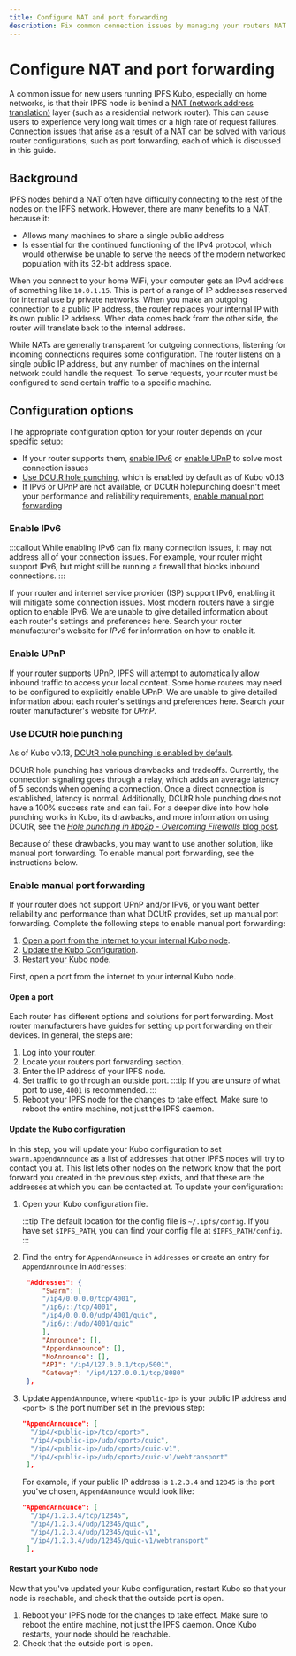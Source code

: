```yaml
---
title: Configure NAT and port forwarding
description: Fix common connection issues by managing your routers NAT and forwarding ports so other IPFS nodes can interact with your node.
---
```


# Configure NAT and port forwarding

A common issue for new users running IPFS Kubo, especially on home networks, is that their IPFS node is behind a [NAT (network address translation)](../concepts/glossary.md#nat) layer (such as a residential network router). This can cause users to experience very long wait times or a high rate of request failures.
Connection issues that arise as a result of a NAT can be solved with various router configurations, such as port forwarding, each of which is discussed in this guide. 


## Background 

IPFS nodes behind a NAT often have difficulty connecting to the rest of the nodes on the IPFS network. However, there are many benefits to a NAT, because it:

- Allows many machines to share a single public address
- Is essential for the continued functioning of the IPv4 protocol, which would otherwise be unable to serve the needs of the modern networked population with its 32-bit address space.

When you connect to your home WiFi, your computer gets an IPv4 address of something like `10.0.1.15`. This is part of a range of IP addresses reserved for internal use by private networks. When you make an outgoing connection to a public IP address, the router replaces your internal IP with its own public IP address. When data comes back from the other side, the router will translate back to the internal address.

While NATs are generally transparent for outgoing connections, listening for incoming connections requires some configuration. The router listens on a single public IP address, but any number of machines on the internal network could handle the request. To serve requests, your router must be configured to send certain traffic to a specific machine. 

## Configuration options

The appropriate configuration option for your router depends on your specific setup:

- If your router supports them, [enable IPv6](#enable-ipv6) or [enable UPnP](#enable-upnp) to solve most connection issues
- [Use DCUtR hole punching](#use-dcutr-holepunching), which is enabled by default as of Kubo v0.13
- If IPv6 or UPnP are not available, or DCUtR holepunching doesn't meet your performance and reliability requirements, [enable manual port forwarding](#enable-manual-port-forwarding)

### Enable IPv6

:::callout
While enabling IPv6 can fix many connection issues, it may not address all of your connection issues. For example,  your router might support IPv6, but might still be running a firewall that blocks inbound connections.
:::

If your router and internet service provider (ISP) support IPv6, enabling it will mitigate some connection issues. Most modern routers have a single option to enable IPv6. We are unable to give detailed information about each router's settings and preferences here. Search your router manufacturer's website for _IPv6_ for information on how to enable it.

### Enable UPnP

If your router supports UPnP, IPFS will attempt to automatically allow inbound traffic to access your local content. Some home routers may need to be configured to explicitly enable UPnP. We are unable to give detailed information about each router's settings and preferences here. Search your router manufacturer's website for _UPnP_.


### Use DCUtR hole punching

As of Kubo v0.13, [DCUtR hole punching is enabled by default](https://github.com/ipfs/kubo/blob/master/docs/changelogs/v0.13.md#-relay-v2-client-with-auto-discovery-swarmrelayclient).

DCUtR hole punching has various drawbacks and tradeoffs. Currently, the connection signaling goes through a relay, which adds an average latency of 5 seconds when opening a connection. Once a direct connection is established, latency is normal. Additionally, DCUtR hole punching does not have a 100% success rate and can fail. For a deeper dive into how hole punching works in Kubo, its drawbacks, and more information on using DCUtR, see the [_Hole punching in libp2p - Overcoming Firewalls_ blog post](https://blog.ipfs.tech/2022-01-20-libp2p-hole-punching/). 

Because of these drawbacks, you may want to use another solution, like manual port forwarding. To enable manual port forwarding, see the instructions below.

### Enable manual port forwarding

If your router does not support UPnP and/or IPv6, or you want better reliability and performance than what DCUtR provides, set up manual port forwarding. Complete the following steps to enable manual port forwarding:

1. [Open a port from the internet to your internal Kubo node](#open-a-port). 
1. [Update the Kubo Configuration](#update-the-kubo-configuration).
1. [Restart your Kubo node](#restart-your-kubo-node). 

First, open a port from the internet to your internal Kubo node.

#### Open a port 

Each router has different options and solutions for port forwarding. Most router manufacturers have guides for setting up port forwarding on their devices. In general, the steps are:

1. Log into your router.
1. Locate your routers port forwarding section.
1. Enter the IP address of your IPFS node.
1. Set traffic to go through an outside port. 
   :::tip
   If you are unsure of what port to use, `4001` is recommended.
   :::
1. Reboot your IPFS node for the changes to take effect. Make sure to reboot the entire machine, not just the IPFS daemon.

#### Update the Kubo configuration

In this step, you will update your Kubo configuration to set `Swarm.AppendAnnounce` as a list of addresses that other IPFS nodes will try to contact you at. This list lets other nodes on the network know that the port forward you created in the previous step exists, and that these are the addresses at which you can be contacted at. To update your configuration:

1. Open your Kubo configuration file. 

   :::tip
   The default location for the config file is `~/.ipfs/config`. If you have set `$IPFS_PATH`, you can find your config file at `$IPFS_PATH/config`.
   :::
   
1. Find the entry for `AppendAnnounce` in `Addresses` or create an entry for `AppendAnnounce` in `Addresses`:

   ```json
    "Addresses": {
        "Swarm": [
        "/ip4/0.0.0.0/tcp/4001",
        "/ip6/::/tcp/4001",
        "/ip4/0.0.0.0/udp/4001/quic",
        "/ip6/::/udp/4001/quic"
        ],
        "Announce": [],
        "AppendAnnounce": [],
        "NoAnnounce": [],
        "API": "/ip4/127.0.0.1/tcp/5001",
        "Gateway": "/ip4/127.0.0.1/tcp/8080"
    },
    ``` 

1. Update `AppendAnnounce`, where `<public-ip>` is your public IP address and `<port>` is the port number set in the previous step: 

   ```json
   "AppendAnnounce": [
     "/ip4/<public-ip>/tcp/<port>",
     "/ip4/<public-ip>/udp/<port>/quic",
     "/ip4/<public-ip>/udp/<port>/quic-v1",
     "/ip4/<public-ip>/udp/<port>/quic-v1/webtransport"
    ],
   ```

   For example, if your public IP address is `1.2.3.4` and `12345` is the port you've chosen, `AppendAnnounce` would look like:

   ```json
   "AppendAnnounce": [
     "/ip4/1.2.3.4/tcp/12345",
     "/ip4/1.2.3.4/udp/12345/quic",
     "/ip4/1.2.3.4/udp/12345/quic-v1",
     "/ip4/1.2.3.4/udp/12345/quic-v1/webtransport"
    ],
   ```

#### Restart your Kubo node

Now that you've updated your Kubo configuration, restart Kubo so that your node is reachable, and check that the outside port is open.

1. Reboot your IPFS node for the changes to take effect. Make sure to reboot the entire machine, not just the IPFS daemon. Once Kubo restarts, your node should be reachable. 
1. Check that the outside port is open.
